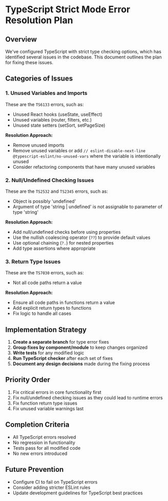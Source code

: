 # TypeScript Strict Mode Error Resolution Plan

## Overview

We've configured TypeScript with strict type checking options, which has identified several issues in the codebase. This document outlines the plan for fixing these issues.

## Categories of Issues

### 1. Unused Variables and Imports

These are the `TS6133` errors, such as:

- Unused React hooks (useState, useEffect)
- Unused variables (router, filters, etc.)
- Unused state setters (setSort, setPageSize)

**Resolution Approach:**

- Remove unused imports
- Remove unused variables or add `// eslint-disable-next-line @typescript-eslint/no-unused-vars` where the variable is intentionally unused
- Consider refactoring components that have many unused variables

### 2. Null/Undefined Checking Issues

These are the `TS2532` and `TS2345` errors, such as:

- Object is possibly 'undefined'
- Argument of type 'string | undefined' is not assignable to parameter of type 'string'

**Resolution Approach:**

- Add null/undefined checks before using properties
- Use the nullish coalescing operator (`??`) to provide default values
- Use optional chaining (`?.`) for nested properties
- Add type assertions where appropriate

### 3. Return Type Issues

These are the `TS7030` errors, such as:

- Not all code paths return a value

**Resolution Approach:**

- Ensure all code paths in functions return a value
- Add explicit return types to functions
- Fix logic to handle all cases

## Implementation Strategy

1. **Create a separate branch** for type error fixes
2. **Group fixes by component/module** to keep changes organized
3. **Write tests** for any modified logic
4. **Run TypeScript checker** after each set of fixes
5. **Document any design decisions** made during the fixing process

## Priority Order

1. Fix critical errors in core functionality first
2. Fix null/undefined checking issues as they could lead to runtime errors
3. Fix function return type issues
4. Fix unused variable warnings last

## Completion Criteria

- All TypeScript errors resolved
- No regression in functionality
- Tests pass for all modified code
- No new errors introduced

## Future Prevention

- Configure CI to fail on TypeScript errors
- Consider adding stricter ESLint rules
- Update development guidelines for TypeScript best practices

